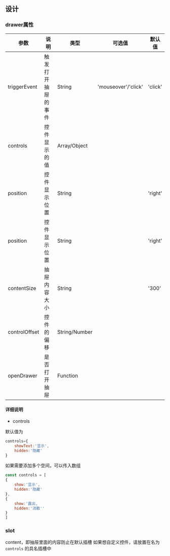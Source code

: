 
## 设计


### drawer属性




| 参数          | 说明               | 类型          | 可选值              | 默认值  |
| ------------- | ------------------ | ------------- | ------------------- | ------- |
| triggerEvent  | 触发打开抽屉的事件 | String        | 'mouseover'/'click' | 'click' |
| controls      | 控件显示的值       | Array/Object  |                     |         |
| position      | 控件显示位置       | String        |                     | 'right' |
| position      | 控件显示位置       | String        |                     | 'right' |
| contentSize   | 抽屉内容大小       | String        |                     | '300'   |
| controlOffset | 控件的偏移         | String/Number |                     |         |
| openDrawer    | 是否打开抽屉       | Function      |                     |         |




#### 详细说明

- controls

默认值为 

```js
controls={
    showText:'显示',
    hidden:'隐藏'
}
```

如果需要添加多个空间，可以传入数组

```js
const controls = [
{
    show:'显示',
    hidden:'隐藏'
},
{
    show:'露出,
    hidden:'消散''
}
]
```

### slot
content，即抽屉里面的内容防止在默认插槽
如果想自定义控件，请放置在名为 `controls` 的具名插槽中

